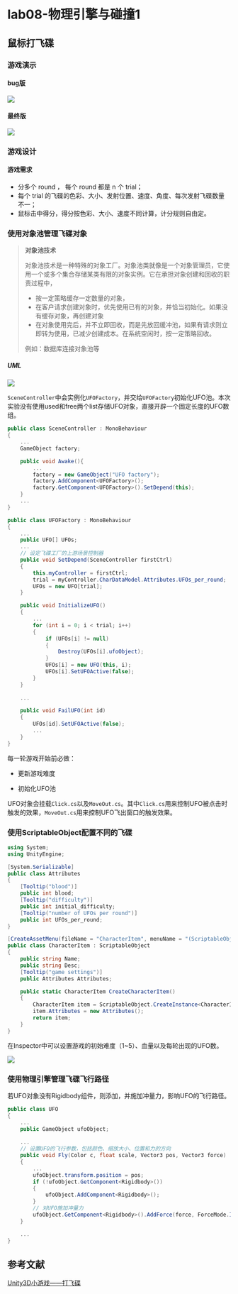 # lab08-物理引擎与碰撞1

## 鼠标打飞碟

### 游戏演示

#### bug版

![](pic/HitUFO_bug_compressed.gif)

#### 最终版

![](pic/HitUFO_compressed.gif)

### 游戏设计

#### 游戏需求

- 分多个 round ， 每个 round 都是 n 个 trial；
- 每个 trial 的飞碟的色彩、大小、发射位置、速度、角度、每次发射飞碟数量不一；
- 鼠标击中得分，得分按色彩、大小、速度不同计算，计分规则自由定。

### 使用对象池管理飞碟对象

> **对象池技术**
>
> 对象池技术是一种特殊的对象工厂。对象池类就像是一个对象管理员，它使用一个或多个集合存储某类有限的对象实例。它在承担对象创建和回收的职责过程中，
>
> - 按一定策略缓存一定数量的对象，
> - 在客户请求创建对象时，优先使用已有的对象，并恰当初始化。如果没有缓存对象，再创建对象
> - 在对象使用完后，并不立即回收，而是先放回缓冲池，如果有请求则立即转为使用，已减少创建成本。在系统空闲时，按一定策略回收。
>
> 例如：数据库连接对象池等

##### UML

![](pic/UML.drawio.svg)

`SceneController`中会实例化`UFOFactory`，并交给`UFOFactory`初始化UFO池。本次实验没有使用used和free两个list存储UFO对象，直接开辟一个固定长度的UFO数组。

```csharp
public class SceneController : MonoBehaviour
{
	...
    GameObject factory;

    public void Awake(){
        ...
        factory = new GameObject("UFO factory");
        factory.AddComponent<UFOFactory>();
        factory.GetComponent<UFOFactory>().SetDepend(this);
    }
	...
}
```

```csharp
public class UFOFactory : MonoBehaviour
{
	...
    public UFO[] UFOs;
    ...
    // 设定飞碟工厂的上游场景控制器
    public void SetDepend(SceneController firstCtrl)
    {
        this.myController = firstCtrl;
        trial = myController.CharDataModel.Attributes.UFOs_per_round;
        UFOs = new UFO[trial];
    }

    public void InitializeUFO()
    {
		...
        for (int i = 0; i < trial; i++)
        {
            if (UFOs[i] != null)
            {
                Destroy(UFOs[i].ufoObject);
            }
            UFOs[i] = new UFO(this, i);
            UFOs[i].SetUFOActive(false);
        }
    }
    
    ...

    public void FailUFO(int id)
    {
        UFOs[id].SetUFOActive(false);
		...
    }
}
```

每一轮游戏开始前必做：

- 更新游戏难度

- 初始化UFO池

UFO对象会挂载`Click.cs`以及`MoveOut.cs`。其中`Click.cs`用来控制UFO被点击时触发的效果，`MoveOut.cs`用来控制UFO飞出窗口的触发效果。

### 使用ScriptableObject配置不同的飞碟

```csharp
using System;
using UnityEngine;

[System.Serializable]
public class Attributes
{
    [Tooltip("blood")]
    public int blood;
    [Tooltip("difficulty")]
    public int initial_difficulty;
    [Tooltip("number of UFOs per round")]
    public int UFOs_per_round;
}

[CreateAssetMenu(fileName = "CharacterItem", menuName = "(ScriptableObject)CharacterItem")]
public class CharacterItem : ScriptableObject
{
    public string Name;
    public string Desc;
    [Tooltip("game settings")]
    public Attributes Attributes;

    public static CharacterItem CreateCharacterItem()
    {
        CharacterItem item = ScriptableObject.CreateInstance<CharacterItem>();
        item.Attributes = new Attributes();
        return item;
    }
}
```

在Inspector中可以设置游戏的初始难度（1~5）、血量以及每轮出现的UFO数。

![](pic/inspector.png)

### 使用物理引擎管理飞碟飞行路径

若UFO对象没有Rigidbody组件，则添加，并施加冲量力，影响UFO的飞行路径。

```csharp
public class UFO
{
	...
    public GameObject ufoObject;
	
	...
	// 设置UFO的飞行参数，包括颜色、缩放大小、位置和力的方向
    public void Fly(Color c, float scale, Vector3 pos, Vector3 force)
    {
		...
        ufoObject.transform.position = pos;
        if (!ufoObject.GetComponent<Rigidbody>())
        {
            ufoObject.AddComponent<Rigidbody>();
        }
        // 对UFO施加冲量力
        ufoObject.GetComponent<Rigidbody>().AddForce(force, ForceMode.Impulse);
    }

	...
}
```

## 参考文献

[Unity3D小游戏——打飞碟](https://www.cnblogs.com/LC32/p/15469806.html)

